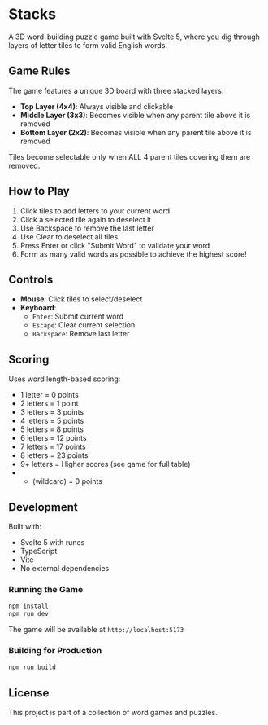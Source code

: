 # Stacks

A 3D word-building puzzle game built with Svelte 5, where you dig through layers of letter tiles to form valid English words.

## Game Rules

The game features a unique 3D board with three stacked layers:
- **Top Layer (4x4)**: Always visible and clickable
- **Middle Layer (3x3)**: Becomes visible when any parent tile above it is removed
- **Bottom Layer (2x2)**: Becomes visible when any parent tile above it is removed

Tiles become selectable only when ALL 4 parent tiles covering them are removed.

## How to Play

1. Click tiles to add letters to your current word
2. Click a selected tile again to deselect it
3. Use Backspace to remove the last letter
4. Use Clear to deselect all tiles
5. Press Enter or click "Submit Word" to validate your word
6. Form as many valid words as possible to achieve the highest score!

## Controls

- **Mouse**: Click tiles to select/deselect
- **Keyboard**:
  - `Enter`: Submit current word
  - `Escape`: Clear current selection
  - `Backspace`: Remove last letter

## Scoring

Uses word length-based scoring:
- 1 letter = 0 points
- 2 letters = 1 point
- 3 letters = 3 points
- 4 letters = 5 points
- 5 letters = 8 points
- 6 letters = 12 points
- 7 letters = 17 points
- 8 letters = 23 points
- 9+ letters = Higher scores (see game for full table)
- * (wildcard) = 0 points

## Development

Built with:
- Svelte 5 with runes
- TypeScript
- Vite
- No external dependencies

### Running the Game

```bash
npm install
npm run dev
```

The game will be available at `http://localhost:5173`

### Building for Production

```bash
npm run build
```

## License

This project is part of a collection of word games and puzzles.
